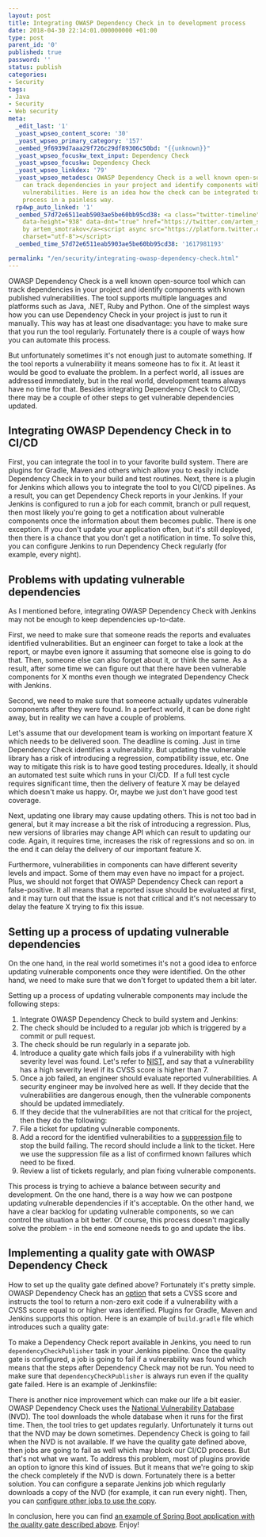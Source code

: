 ```yaml
---
layout: post
title: Integrating OWASP Dependency Check in to development process
date: 2018-04-30 22:14:01.000000000 +01:00
type: post
parent_id: '0'
published: true
password: ''
status: publish
categories:
- Security
tags:
- Java
- Security
- Web security
meta:
  _edit_last: '1'
  _yoast_wpseo_content_score: '30'
  _yoast_wpseo_primary_category: '157'
  _oembed_9f6939d7aaa29f726c29df89306c50bd: "{{unknown}}"
  _yoast_wpseo_focuskw_text_input: Dependency Check
  _yoast_wpseo_focuskw: Dependency Check
  _yoast_wpseo_linkdex: '79'
  _yoast_wpseo_metadesc: OWASP Dependency Check is a well known open-source tool which
    can track dependencies in your project and identify components with known published
    vulnerabilities. Here is an idea how the check can be integrated to your development
    process in a painless way.
  rp4wp_auto_linked: '1'
  _oembed_57d72e6511eab5903ae5be60bb95cd38: <a class="twitter-timeline" data-width="625"
    data-height="938" data-dnt="true" href="https://twitter.com/artem_smotrakov?ref_src=twsrc%5Etfw">Tweets
    by artem_smotrakov</a><script async src="https://platform.twitter.com/widgets.js"
    charset="utf-8"></script>
  _oembed_time_57d72e6511eab5903ae5be60bb95cd38: '1617981193'

permalink: "/en/security/integrating-owasp-dependency-check.html"
---
```

OWASP Dependency Check is a well known open-source tool which can track dependencies in your project and identify components with known published vulnerabilities. The tool supports multiple languages and platforms such as Java, .NET, Ruby and Python. One of the simplest ways how you can use Dependency Check in your project is just to run it manually. This way has at least one disadvantage: you have to make sure that you run the tool regularly. Fortunately there is a couple of ways how you can automate this process.

But unfortunately sometimes it's not enough just to automate something. If the tool reports a vulnerability it means someone has to fix it. At least it would be good to evaluate the problem. In a perfect world, all issues are addressed immediately, but in the real world, development teams always have no time for that. Besides integrating Dependency Check to CI/CD, there may be a couple of other steps to get vulnerable dependencies updated.

<!--more-->

## Integrating OWASP Dependency Check in to CI/CD

First, you can integrate the tool in to your favorite build system. There are plugins for Gradle, Maven and others which allow you to easily include Dependency Check in to your build and test routines. Next, there is a plugin for Jenkins which allows you to integrate the tool to you CI/CD pipelines. As a result, you can get Dependency Check reports in your Jenkins. If your Jenkins is configured to run a job for each commit, branch or pull request, then most likely you're going to get a notification about vulnerable components once the information about them becomes public. There is one exception. If you don't update your application often, but it's still deployed, then there is a chance that you don't get a notification in time. To solve this, you can configure Jenkins to run Dependency Check regularly (for example, every night).

## Problems with updating vulnerable dependencies

As I mentioned before, integrating OWASP Dependency Check with Jenkins may not be enough to keep dependencies up-to-date.

First, we need to make sure that someone reads the reports and evaluates identified vulnerabilities. But an engineer can forget to take a look at the report, or maybe even ignore it assuming that someone else is going to do that. Then, someone else can also forget about it, or think the same. As a result, after some time we can figure out that there have been vulnerable components for X months even though we integrated Dependency Check with Jenkins.

Second, we need to make sure that someone actually updates vulnerable components after they were found. In a perfect world, it can be done right away, but in reality we can have a couple of problems.

Let's assume that our development team is working on important feature X which needs to be delivered soon. The deadline is coming. Just in time Dependency Check identifies a vulnerability. But updating the vulnerable library has a risk of introducing a regression, compatibility issue, etc. One way to mitigate this risk is to have good testing procedures. Ideally, it should an automated test suite which runs in your CI/CD.&nbsp; If a full test cycle requires significant time, then the delivery of feature X may be delayed which doesn't make us happy. Or, maybe we just don't have good test coverage.

Next, updating one library may cause updating others. This is not too bad in general, but it may increase a bit the risk of introducing a regression. Plus, new versions of libraries may change API which can result to updating our code. Again, it requires time, increases the risk of regressions and so on. in the end it can delay the delivery of our important feature X.

Furthermore, vulnerabilities in components can have different severity levels and impact. Some of them may even have no impact for a project. Plus, we should not forget that OWASP Dependency Check can report a false-positive. It all means that a reported issue should be evaluated at first, and it may turn out that the issue is not that critical and it's not necessary to delay the feature X trying to fix this issue.

## Setting up a process of updating vulnerable dependencies

On the one hand, in the real world sometimes it's not a good idea to enforce updating vulnerable components once they were identified. On the other hand, we need to make sure that we don't forget to updated them a bit later.

Setting up a process of updating vulnerable components may include the following steps:

1. Integrate OWASP Dependency Check to build system and Jenkins:
  1. The check should be included to a regular job which is triggered by a commit or pull request.
  2. The check should be run regularly in a separate job.
2. Introduce a quality gate which fails jobs if a vulnerability with high severity level was found. Let's refer to [NIST](https://nvd.nist.gov/vuln-metrics/cvss), and say that a vulnerability has a high severity level if its CVSS score is higher than 7.
3. Once a job failed, an engineer should evaluate reported vulnerabilities. A security engineer may be involved here as well. If they decide that the vulnerabilities are dangerous enough, then the vulnerable components should be updated immediately.
4. If they decide that the vulnerabilities are not that critical for the project, then they do the following:
  1. File a ticket for updating vulnerable components.
  2. Add a record for the identified vulnerabilities to a [suppression file](https://jeremylong.github.io/DependencyCheck/general/suppression.html) to stop the build failing. The record should include a link to the ticket. Here we use the suppression file as a list of confirmed known failures which need to be fixed.
5. Review a list of tickets regularly, and plan fixing vulnerable components.

This process is trying to achieve a balance between security and development. On the one hand, there is a way how we can postpone updating vulnerable dependencies if it's acceptable. On the other hand, we have a clear backlog for updating vulnerable components, so we can control the situation a bit better. Of course, this process doesn't magically solve the problem - in the end someone needs to go and update the libs.

## Implementing a quality gate with OWASP Dependency Check

How to set up the quality gate defined above? Fortunately it's pretty simple. OWASP Dependency Check has an [option](https://jeremylong.github.io/DependencyCheck/dependency-check-cli/arguments.html) that sets a CVSS score and instructs the tool to return a non-zero exit code if a vulnerability with a CVSS score equal to or higher was identified. Plugins for Gradle, Maven and Jenkins supports this option. Here is an example of `build.gradle` file which introduces such a quality gate:

<script src="https://gist.github.com/artem-smotrakov/c68930234da6b6f308d3cb2534472e3b.js"></script>

To make a Dependency Check report available in Jenkins, you need to run `dependencyCheckPublisher`&nbsp;task in your Jenkins pipeline. Once the quality gate is configured, a job is going to fail if a vulnerability was found which means that the steps after Dependency Check may not be run. You need to make sure that `dependencyCheckPublisher`&nbsp;is always run even if the quality gate failed. Here is an example of Jenkinsfile:

<script src="https://gist.github.com/artem-smotrakov/31f5c1911041268797cc6d7a90be5e93.js"></script>

There is another nice improvement which can make our life a bit easier. OWASP Dependency Check uses the [National Vulnerability Database](https://nvd.nist.gov/) (NVD). The tool downloads the whole database when it runs for the first time. Then, the tool tries to get updates regularly. Unfortunately it turns out that the NVD may be down sometimes. Dependency Check is going to fail when the NVD is not available. If we have the quality gate defined above, then jobs are going to fail as well which may block our CI/CD process. But that's not what we want. To address this problem, most of plugins provide an option to ignore this kind of issues. But it means that we're going to skip the check completely if the NVD is down. Fortunately there is a better solution. You can configure a separate Jenkins job which regularly downloads a copy of the NVD (for example, it can run every night). Then, you can [configure other jobs to use the copy](https://jeremylong.github.io/DependencyCheck/data/mirrornvd.html).

In conclusion, here you can find [an example of Spring Boot application with the quality gate described above](https://github.com/artem-smotrakov/spring-boot-fun/releases/tag/v1.0). Enjoy!

